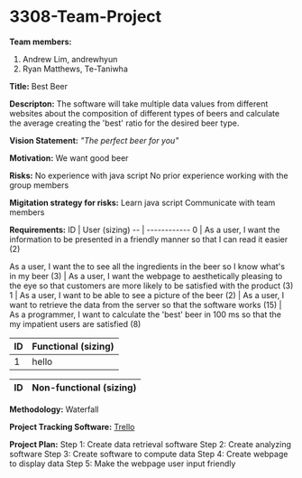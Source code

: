 # 3308-Team-Project
**Team members:**
  1. Andrew Lim, andrewhyun
  2. Ryan Matthews, Te-Taniwha

**Title:** Best Beer

**Descripton:**
  The software will take multiple data values from different websites about the composition of different types of beers and calculate the average creating the 'best' ratio for the desired beer type.
  
**Vision Statement:**
  *"The perfect beer for you"*

**Motivation:**
  We want good beer
  
**Risks:**
  No experience with java script
  No prior experience working with the group members

**Migitation strategy for risks:**
  Learn java script
  Communicate with team members
  
**Requirements:**
ID | User (sizing)
-- | ------------
0 | As a user, I want the information to be presented in a friendly manner so that I can read it easier (2)

As a user, I want the to see all the ingredients in the beer so I know what's in my beer (3) | As a user, I want the webpage to aesthetically pleasing to the eye so that customers are more likely to be satisfied with the product (3)
1 | As a user, I want to be able to see a picture of the beer (2) | As a user, I want to retrieve the data from the server so that the software works (15) | As a programmer, I want to calculate the 'best' beer in 100 ms so that the my impatient users are satisfied (8)

ID | Functional (sizing)
--|--------------------
1|hello

ID | Non-functional (sizing)
--|-----------------------

**Methodology:**
  Waterfall

**Project Tracking Software:**
  [Trello](https://trello.com/3308project)
  
**Project Plan:**
  Step 1: Create data retrieval software
  Step 2: Create analyzing software
  Step 3: Create software to compute data
  Step 4: Create webpage to display data
  Step 5: Make the webpage user input friendly
  
